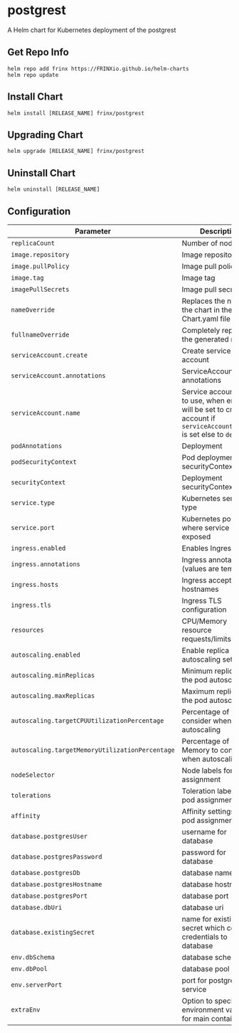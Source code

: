 # postgrest

A Helm chart for Kubernetes deployment of the postgrest

## Get Repo Info

```console
helm repo add frinx https://FRINXio.github.io/helm-charts
helm repo update
```

## Install Chart

```console
helm install [RELEASE_NAME] frinx/postgrest
```

## Upgrading Chart

```console
helm upgrade [RELEASE_NAME] frinx/postgrest
```

## Uninstall Chart

```console
helm uninstall [RELEASE_NAME]
```

## Configuration

| Parameter | Description | Default |
|-----------|-------------|---------|
| `replicaCount` | Number of nodes | `1` |
| `image.repository` | Image repository | `postgrest/postgrest` |
| `image.pullPolicy` | Image pull policy | `IfNotPresent` |
| `image.tag` | Image tag | `""` |
| `imagePullSecrets` | Image pull secrets | `[]` |
| `nameOverride` | Replaces the name of the chart in the Chart.yaml file | `""` |
| `fullnameOverride` |  Completely replaces the generated name | `""` |
| `serviceAccount.create` | Create service account | `true` |
| `serviceAccount.annotations` | ServiceAccount annotations | `{}` |
| `serviceAccount.name` | Service account name to use, when empty will be set to created account if `serviceAccount.create` is set else to `default` | `""` |
| `podAnnotations` | Deployment | `{}` |
| `podSecurityContext` | Pod deployment securityContext | `{}` |
| `securityContext` | Deployment securityContext | `{}` |
| `service.type` | Kubernetes service type | `ClusterIP` |
| `service.port` | Kubernetes port where service is exposed | `4000` |
| `ingress.enabled` | Enables Ingress | `false` |
| `ingress.annotations` | Ingress annotations (values are templated) | `{}` |
| `ingress.hosts` | Ingress accepted hostnames  | `[]` |
| `ingress.tls` | Ingress TLS configuration | `[]` |
| `resources` | CPU/Memory resource requests/limits | `{}` |
| `autoscaling.enabled` | Enable replica autoscaling settings | `false` |
| `autoscaling.minReplicas` | Minimum replicas for the pod autoscaling | `1` |
| `autoscaling.maxReplicas` | Maximum replicas for the pod autoscaling | `100` |
| `autoscaling.targetCPUUtilizationPercentage` | Percentage of CPU to consider when autoscaling | `80` |
| `autoscaling.targetMemoryUtilizationPercentage` | Percentage of Memory to consider when autoscaling | |
| `nodeSelector` | Node labels for pod assignment | `{}` |
| `tolerations` | Toleration labels for pod assignment | `[]` |
| `affinity` | Affinity settings for pod assignment | `{}` |
| `database.postgresUser` | username for database | `postgresU` |
| `database.postgresPassword` | password for database | `postgresP` |
| `database.postgresDb` | database name | `postgres` |
| `database.postgresHostname` | database hostname | `postgresql` |
| `database.postgresPort` | database port | `5432` |
| `database.dbUri` | database uri | `""` |
| `database.existingSecret` | name for existing secret which contain credentials to database | `` |
| `env.dbSchema` | database schema | `public` |
| `env.dbPool` | database pool | `120` |
| `env.serverPort` | port for postgrest service | `4000` |
| `extraEnv` | Option to specify extra environment variables for main container | |
